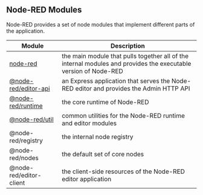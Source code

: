 Node-RED Modules
---

Node-RED provides a set of node modules that implement different parts of the
application.

Module | Description
-------|-------
[node-red](node-red.html) | the main module that pulls together all of the internal modules and provides the executable version of Node-RED
[@node-red/editor-api](@node-red_editor-api.html) | an Express application that serves the Node-RED editor and provides the Admin HTTP API
[@node-red/runtime](@node-red_runtime.html) | the core runtime of Node-RED
[@node-red/util](@node-red_util.html) | common utilities for the Node-RED runtime and editor modules
@node-red/registry | the internal node registry
@node-red/nodes | the default set of core nodes
@node-red/editor-client | the client-side resources of the Node-RED editor application
